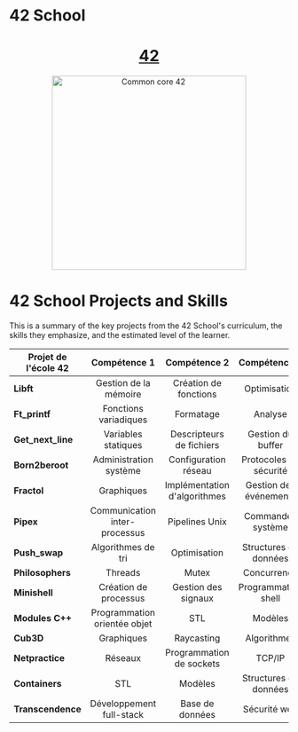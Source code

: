 # 42 School

<h1 align="center">
	<a href="https://42.fr/en/homepage/"> 42</a>
</h1>

<p align="center">
  <img src="https://42perpignan.fr/wp-content/uploads/2022/05/42-Perpignan-white500x170.png" alt="Common core 42" width="350"/>
</p>

# 42 School Projects and Skills

This is a summary of the key projects from the 42 School's curriculum, the skills they emphasize, and the estimated level of the learner.

| Projet de l'école 42 | Compétence 1 | Compétence 2 | Compétence 3 | Niveau | Note |
| --- | :---: | :---: | :---: | :---: | --- |
| **Libft** | Gestion de la mémoire | Création de fonctions | Optimisation | Débutant | 125 |
| **Ft_printf** | Fonctions variadiques | Formatage | Analyse | Débutant | 100 |
| **Get_next_line** | Variables statiques | Descripteurs de fichiers | Gestion du buffer | Débutant | 125 |
| **Born2beroot** | Administration système | Configuration réseau | Protocoles de sécurité | Débutant | 110 |
| **Fractol** | Graphiques | Implémentation d'algorithmes | Gestion des événements | Intermédiaire | 125 |
| **Pipex** | Communication inter-processus | Pipelines Unix | Commandes système | Intermédiaire | 125 |
| **Push_swap** | Algorithmes de tri | Optimisation | Structures de données | Intermédiaire | 125 |
| **Philosophers** | Threads | Mutex | Concurrence | Intermédiaire |  |
| **Minishell** | Création de processus | Gestion des signaux | Programmation shell | Intermédiaire |  |
| **Modules C++** | Programmation orientée objet | STL | Modèles | Senior |  |
| **Cub3D** | Graphiques | Raycasting | Algorithmes | Senior |  |
| **Netpractice** | Réseaux | Programmation de sockets | TCP/IP | Senior |  |
| **Containers** | STL | Modèles | Structures de données | Senior |  |
| **Transcendence** | Développement full-stack | Base de données | Sécurité web | Senior |  |

